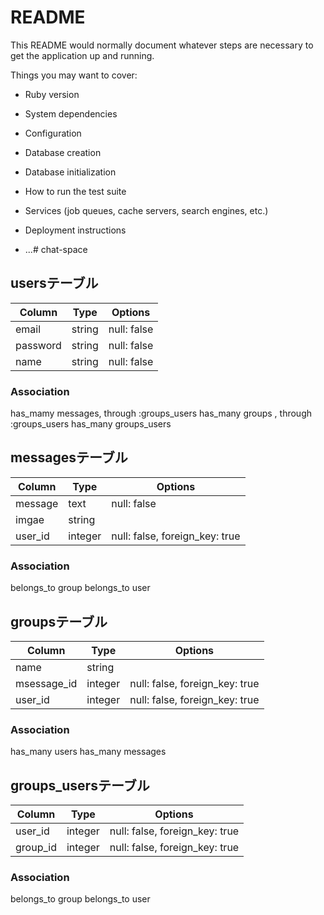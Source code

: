 # README

This README would normally document whatever steps are necessary to get the
application up and running.

Things you may want to cover:

* Ruby version

* System dependencies

* Configuration

* Database creation

* Database initialization

* How to run the test suite

* Services (job queues, cache servers, search engines, etc.)

* Deployment instructions

* ...# chat-space


## usersテーブル
|Column|Type|Options|
|------|----|-------|
|email|string|null: false|
|password|string|null: false|
|name|string|null: false|
### Association
has_mamy messages, through :groups_users
has_many groups , through :groups_users
has_many groups_users


## messagesテーブル
|Column|Type|Options|
|------|----|-------|
|message|text|null: false|
|imgae|string|
|user_id|integer|null: false, foreign_key: true|
### Association
belongs_to group
belongs_to user


## groupsテーブル
|Column|Type|Options|
|------|----|-------|
|name|string||null: false|
|msessage_id|integer|null: false, foreign_key: true|
|user_id|integer|null: false, foreign_key: true|
### Association
has_many users
has_many messages


## groups_usersテーブル
|Column|Type|Options|
|------|----|-------|
|user_id|integer|null: false, foreign_key: true|
|group_id|integer|null: false, foreign_key: true|
### Association
belongs_to group
belongs_to user